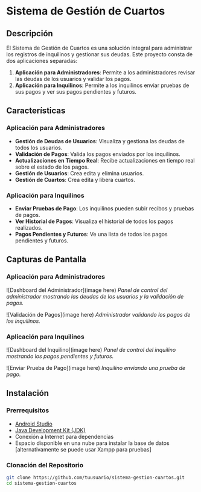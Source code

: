 # Sistema de Gestión de Cuartos

## Descripción

El Sistema de Gestión de Cuartos es una solución integral para administrar los registros de inquilinos y gestionar sus deudas. Este proyecto consta de dos aplicaciones separadas:

1. **Aplicación para Administradores**: Permite a los administradores revisar las deudas de los usuarios y validar los pagos.
2. **Aplicación para Inquilinos**: Permite a los inquilinos enviar pruebas de sus pagos y ver sus pagos pendientes y futuros.

## Características

### Aplicación para Administradores

- **Gestión de Deudas de Usuarios**: Visualiza y gestiona las deudas de todos los usuarios.
- **Validación de Pagos**: Valida los pagos enviados por los inquilinos.
- **Actualizaciones en Tiempo Real**: Recibe actualizaciones en tiempo real sobre el estado de los pagos.
- **Gestión de Usuarios**: Crea edita y elimina usuarios.
- **Gestión de Cuartos**: Crea edita y libera cuartos.

### Aplicación para Inquilinos

- **Enviar Pruebas de Pago**: Los inquilinos pueden subir recibos y pruebas de pagos.
- **Ver Historial de Pagos**: Visualiza el historial de todos los pagos realizados.
- **Pagos Pendientes y Futuros**: Ve una lista de todos los pagos pendientes y futuros.

## Capturas de Pantalla

### Aplicación para Administradores

![Dashboard del Administrador](image here)
*Panel de control del administrador mostrando las deudas de los usuarios y la validación de pagos.*

![Validación de Pagos](image here)
*Administrador validando los pagos de los inquilinos.*

### Aplicación para Inquilinos

![Dashboard del Inquilino](image here)
*Panel de control del inquilino mostrando los pagos pendientes y futuros.*

![Enviar Prueba de Pago](image here)
*Inquilino enviando una prueba de pago.*

## Instalación

### Prerrequisitos

- [Android Studio](https://developer.android.com/studio)
- [Java Development Kit (JDK)](https://www.oracle.com/java/technologies/javase-jdk11-downloads.html)
- Conexión a Internet para dependencias
- Espacio disponible en una nube para instalar la base de datos [alternativamente se puede usar Xampp para pruebas]

### Clonación del Repositorio

```sh
git clone https://github.com/tuusuario/sistema-gestion-cuartos.git
cd sistema-gestion-cuartos
